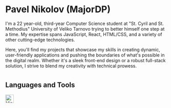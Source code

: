 <h1>Pavel Nikolov (MajorDP)</h1>

I'm a 22 year-old, third-year Computer Science student at "St. Cyril and St. Methodius" University of Veliko Tarnovo trying to better himself one step at a time. My expertise spans JavaScript, React, HTML/CSS, and a variety of other cutting-edge technologies. 

Here, you'll find my projects that showcase my skills in creating dynamic, user-friendly applications and pushing the boundaries of what's possible in the digital realm. Whether it's a sleek front-end design or a robust full-stack solution, I strive to blend my creativity with technical prowess.

#

<h2>Languages and Tools</h2>

<img align="left" alt="Visual Studio Code" width="26px" src="https://camo.githubusercontent.com/25d07ba4220a3fcadb4af12394d157494ec298dec4ecd86321961427ea18c9e8/68747470733a2f2f63646e2e6a7364656c6976722e6e65742f67682f64657669636f6e732f64657669636f6e2f69636f6e732f7673636f64652f7673636f64652d6f726967696e616c2e737667" data-canonical-src="https://cdn.jsdelivr.net/gh/devicons/devicon/icons/vscode/vscode-original.svg" style="max-width: 100%;">
<!--
**MajorDP/MajorDP** is a ✨ _special_ ✨ repository because its `README.md` (this file) appears on your GitHub profile.

Here are some ideas to get you started:

- 🔭 I’m currently working on ...
- 🌱 I’m currently learning ...
- 👯 I’m looking to collaborate on ...
- 🤔 I’m looking for help with ...
- 💬 Ask me about ...
- 📫 How to reach me: ...
- 😄 Pronouns: ...
- ⚡ Fun fact: ...
-->
